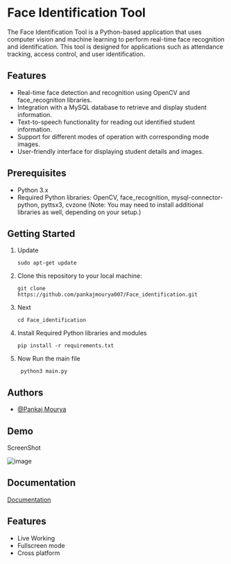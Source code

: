 # Face Identification Tool

The Face Identification Tool is a Python-based application that uses computer vision and machine learning to perform real-time face recognition and identification. This tool is designed for applications such as attendance tracking, access control, and user identification.

## Features

- Real-time face detection and recognition using OpenCV and face_recognition libraries.
- Integration with a MySQL database to retrieve and display student information.
- Text-to-speech functionality for reading out identified student information.
- Support for different modes of operation with corresponding mode images.
- User-friendly interface for displaying student details and images.

## Prerequisites

- Python 3.x
- Required Python libraries: OpenCV, face_recognition, mysql-connector-python, pyttsx3, cvzone (Note: You may need to install additional libraries as well, depending on your setup.)

## Getting Started

1. Update

   ```sudo apt-get update```


2. Clone this repository to your local machine:

   ```git clone https://github.com/pankajmourya007/Face_identification.git```

3. Next 

   ```cd Face_identification```

4. Install Required Python libraries and modules

   ```pip install -r requirements.txt```


4. Now Run the main file

   ``` python3 main.py```

 

## Authors

- [@Pankaj Mourya](https://www.github.com/pankajmourya007)


## Demo

ScreenShot


![image](https://github.com/pankajmourya007/Face_identification/assets/85764254/58a7a958-d443-4f26-9ef3-5330dab0fd54)





## Documentation

[Documentation](https://pdfroom.com/books/face-identification-tool/bXgPNEKB5ev222)


## Features


- Live Working
- Fullscreen mode
- Cross platform

